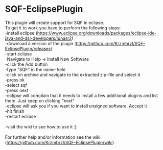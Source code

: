 # SQF-EclipsePlugin
This plugin will create support for SQF in eclipse. <br>
To get it to work you have to perform the following steps:<br>
-install eclipse (https://www.eclipse.org/downloads/packages/eclipse-ide-java-and-dsl-developers/lunasr2)<br>
-download a version of the plugin (https://github.com/Krzmbrzl/SQF-EclipsePlugin/releases)<br>
-start eclipse<br>
-Navigate to Help -> Install New Software<br>
-click the Add button<br>
-type "SQF" in the name-field<br>
-click on archive and navigate to the extracted zip-file and select it<br>
-press ok<br>
-select sqf<br>
-press next<br>
-eclipse will complain that it needs to install a few additional plugins and list them. Just keep on clicking "next"<br>
-eclipse will ask you if you want to install unsigned software. Accept it<br>
-hit finish<br>
-restart eclipse<br>
<br>
-visit the wiki to see how to use it :) <br>
<br>
For further help and/or information see the wiki (https://github.com/Krzmbrzl/SQF-EclipsePlugin/wiki)
